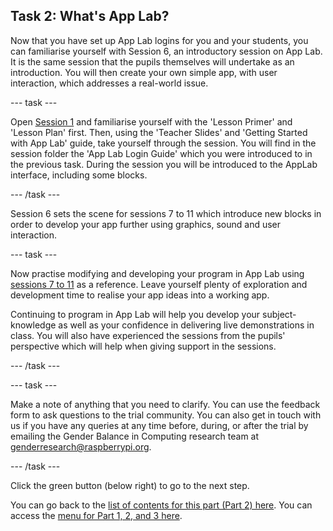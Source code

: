 ## Task 2: What's App Lab?
Now that you have set up App Lab logins for you and your students, you can familiarise yourself with Session 6, an introductory session on App Lab. It is the same session that the pupils themselves will undertake as an introduction. You will then create your own simple app, with user interaction, which addresses a real-world issue.

--- task ---

Open [Session 1](https://ncce.io/xBrv1w) and familiarise yourself with the 'Lesson Primer' and 'Lesson Plan' first. Then, using the 'Teacher Slides' and 'Getting Started with App Lab' guide, take yourself through the session. You will find in the session folder the 'App Lab Login Guide' which you were introduced to in the previous task. During the session you will be introduced to the AppLab interface, including some blocks.  

--- /task ---

Session 6 sets the scene for sessions 7 to 11 which introduce new blocks in order to develop your app further using graphics, sound and user interaction.

--- task ---

Now practise modifying and developing your program in App Lab using [sessions 7 to 11](https://ncce.io/GLAm98) as a reference. Leave yourself plenty of exploration and development time to realise your app ideas into a working app.

Continuing to program in App Lab will help you develop your subject-knowledge as well as your confidence in delivering live demonstrations in class. You will also have experienced the sessions from the pupils' perspective which will help when giving support in the sessions. 

--- /task ---

--- task ---

Make a note of anything that you need to clarify. You can use the feedback form to ask questions to the trial community. You can also get in touch with us if you have any queries at any time before, during, or after the trial by emailing the Gender Balance in Computing research team at [genderresearch@raspberrypi.org](genderresearch@raspberrypi.org).

--- /task ---

Click the green button (below right) to go to the next step.

You can go back to the [list of contents for this part (Part 2) here](https://projects.raspberrypi.org/en/projects/Year8-RelevanceTraining-Part3-GBICi4). 
You can access the [menu for Part 1, 2, and 3 here](https://projects.raspberrypi.org/en/pathways/year8-relevancetraining-gbici4).
